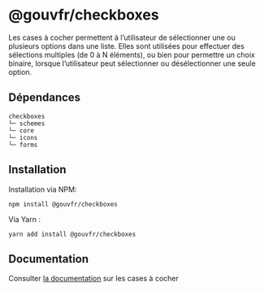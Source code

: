 # @gouvfr/checkboxes

Les cases à cocher permettent à l’utilisateur de sélectionner une ou plusieurs options dans une liste.
Elles sont utilisées pour effectuer des sélections multiples (de 0 à N éléments), ou bien pour permettre un choix binaire, lorsque l’utilisateur peut sélectionner ou désélectionner une seule option.

## Dépendances
```shell
checkboxes
└─ schemes
└─ core
└─ icons
└─ forms
```

## Installation
Installation via NPM:
```
npm install @gouvfr/checkboxes
```
Via Yarn :
```
yarn add install @gouvfr/checkboxes
```

## Documentation

Consulter [la documentation](https://gouvfr.atlassian.net/wiki/spaces/DB/pages/217251933/Case+cocher+-+Checkbox) sur les cases à cocher
